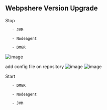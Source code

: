 ## Webpshere Version Upgrade

Stop
      
       - JVM
	   
       - Nodeagent
	   
       - DMGR
![image](https://user-images.githubusercontent.com/3519706/80278799-e41c5300-8701-11ea-95bf-0d124ddbf6df.png)

add config file on repository
![image](https://user-images.githubusercontent.com/3519706/80278809-fc8c6d80-8701-11ea-83d3-b69f90367513.png)
![image](https://user-images.githubusercontent.com/3519706/80278820-1332c480-8702-11ea-8dc5-cc96ad96526f.png)

Start

       - DMGR
	   
       - Nodeagent
	   
       - JVM
